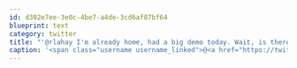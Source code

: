 ```yaml
---
id: d302e7ee-3e0c-4be7-a4de-3cd6af87bf64
blueprint: text
category: twitter
title: "'@rlahay I'm already home, had a big demo today. Wait, is there beer?"
caption: '<span class="username username_linked">@<a href="https://twitter.com/rlahay" title="Ryan Lahay">rlahay</a></span> I''m already home, had a big demo today. Wait, is there beer?'
---
```

